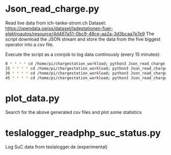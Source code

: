 # Json_read_charge.py

Read live data from ich-tanke-strom.ch
Dataset: https://opendata.swiss/dataset/ladestationen-fuer-elektroautos/resource/4d467a51-0bc9-48ce-aa2a-3d3bcaa7e7e9 
The script download the JSON stream and store the data from the five biggest operator into a csv file.

Execute the script as a cronjob to log data continously (every 15 minutes):

```bash
0 * * * * cd /home/pi/chargestation_workload; python3 Json_read_charge.py
15 * * * * cd /home/pi/chargestation_workload; python3 Json_read_charge.py
30 * * * * cd /home/pi/chargestation_workload; python3 Json_read_charge.py
45 * * * * cd /home/pi/chargestation_workload; python3 Json_read_charge.py
```

# plot_data.py
Search for the above generated csv files and plot some statistics

# teslalogger_readphp_suc_status.py
Log SuC data from teslalogger.de (experimental)





